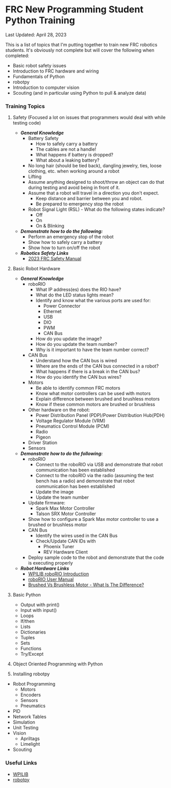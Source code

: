 # FRC New Programming Student Python Training

Last Updated: April 28, 2023

This is a list of topics that I'm putting together to train new FRC robotics students. It's obviously not complete but will cover the following when completed:
* Basic robot safety issues
* Introduction to FRC hardware and wiring
* Fundamentals of Python
* robotpy
* Introduction to computer vision
* Scouting (and in particular using Python to pull & analyze data)

### Training Topics
1. Safety (Focused a lot on issues that programmers would deal with while testing code)
   * ***General Knowledge***
     * Battery Safety
       * How to safely carry a battery
       * The cables are not a handle!
       * What happens if battery is dropped?
       * What about a leaking battery?
     * No long hair (should be tied back), dangling jewelry, ties, loose clothing, etc. when working around a robot
     * Lifting
     * Assume anything designed to shoot/throw an object can do that during testing and avoid being in front of it.
     * Assume that a robot will travel in a direction you don't expect.
       * Keep distance and barrier between you and robot.
       * Be prepared to emergency stop the robot
     * Robot Signal Light (RSL) - What do the following states indicate?
       * Off
       * On
       * On & Blinking 
   * ***Demonstrate how to do the following:***
     * Perform an emergency stop of the robot
     * Show how to safely carry a battery
     * Show how to turn on/off the robot
   * ***Robotics Safety Links***
     * [2023 FRC Safety Manual](https://www.firstinspires.org/sites/default/files/uploads/resource_library/frc/team-resources/safety/2023/2023-Safety-Manual.pdf)

 2. Basic Robot Hardware
    * ***General Knowledge***
      * roboRIO
        * What IP address(es) does the RIO have?
        * What do the LED status lights mean?
        * Identify and know what the various ports are used for:
          * Power Connector
          * Ethernet
          * USB
          * DIO
          * PWM
          * CAN Bus
        * How do you update the image?
        * How do you update the team number?
        * Why is it important to have the team number correct?
      * CAN Bus
        * Understand how the CAN bus is wired
        * Where are the ends of the CAN bus connected in a robot?
        * What happens if there is a break in the CAN bus?
        * How do you identify the CAN bus wires?
      * Motors
        * Be able to identify common FRC motors
        * Know what motor controllers can be used with motors
        * Explain difference between brushed and brushless motors
        * Know if these common motors are brushed or brushless
      * Other hardware on the robot:
        * Power Distribution Panel (PDP)/Power Distribution Hub(PDH)
        * Voltage Regulator Module (VRM)
        * Pneumatics Control Module (PCM)
        * Radio
        * Pigeon
      * Driver Station
      * Sensors
    * ***Demonstrate how to do the following:***
      * roboRIO
        * Connect to the roboRIO via USB and demonstrate that robot communication has been established
        * Connect to the roboRIO via the radio (assuming the test bench has a radio) and demonstrate that robot communication has been established
        * Update the image
        * Update the team number
      * Update firmware:
        * Spark Max Motor Controller
        * Talson SRX Motor Controller
      * Show how to configure a Spark Max motor controller to use a brushed or brushless motor
      * CAN Bus
        * Identify the wires used in the CAN Bus
        * Check/Update CAN IDs with
          * Phoenix Tuner
          * REV Hardware Client
       * Deploy sample code to the robot and demonstrate that the code is executing properly
    * ***Robot Hardware Links***
      * [WPILIB roboRIO Introduction](https://docs.wpilib.org/en/stable/docs/software/roborio-info/roborio-introduction.html)
      * [roboRIO User Manual](https://www.ni.com/docs/en-US/bundle/roborio-20-umanual/page/umanual.html)
      * [Brushed Vs Brushless Motor - What Is The Difference?](https://www.youtube.com/watch?v=4LW-iUehJh8)
 3. Basic Python
    * Output with print()
    * Input with input()
    * Loops
    * If/then
    * Lists
    * Dictionaries
    * Tuples
    * Sets
    * Functions
    * Try/Except
 4. Object Oriented Programming with Python
 5. Installing robotpy

* Robot Programming
  * Motors
  * Encoders
  * Sensors
  * Pneumatics
* PID
* Network Tables
* Simulation
* Unit Testing
* Vision
  * Apriltags
  * Limelight
* Scouting
 
 ### Useful Links
* [WPILIB](https://docs.wpilib.org/en/stable/)
* [robotpy](https://robotpy.readthedocs.io/en/stable/#)
